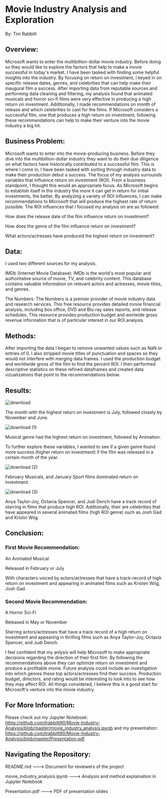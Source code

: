 # Movie Industry Analysis and Exploration

By: Tim Rabbitt

## Overview:

Microsoft wants to enter the multibillion-dollar movie industry. Before doing so they would like to explore the factors that help to make a movie successful in today's market. I have been tasked with finding some helpful insights into the industry. By focusing on return on investment, I keyed in on specific release dates, genres, and celebrities that can help make their inaugural film a success. After importing data from reputable sources and performing data cleaning and filtering, my analysis found that animated musicals and horror sci-fi films were very effective in producing a high return on investment. Additionally, I made recommendations on month of release and which celebrities to cast for the films. If Microsoft considers a successful film, one that produces a high return on investment, following these recommendations can help to make their venture into the movie industry a big hit.

## Business Problem:

Microsoft wants to enter into the movie-producing business. Before they dive into the multibillion-dollar industry they want to do their due diligence on what factors have historically contributed to a successful film. This is where I come in, I have been tasked with sorting through industry data to make their production debut a success. The focus of my analysis surrounds variables that influence return on investment (ROI). From a business standpoint, I thought this would an appropriate focus. As Microsoft begins to establish itself in the industry the more it can get in return for initial investments, the better. By analyzing a variety of ROI influences, I can make recommendations to Microsoft that will produce the highest rate of return possible. The ROI influences that I focused my analysis on are as followed:

How does the release date of the film influence return on investment?

How does the genre of the film influence return on investment?

What actors/actresses have produced the highest return on investment?


## Data:

I used two different sources for my analysis. 

IMDb (Internet Movie Database): IMDb is the world's most popular and authoritative source of movie, TV, and celebrity content. This database contains valuable information on relevant actors and actresses, movie titles, and genres. 

The Numbers: The Numbers is a premier provider of movie industry data and research services. This free resource provides detailed movie financial analysis, including box office, DVD and Blu-ray sales reports, and release schedules. This resource provides production budget and worlwide gross revenue information that is of particular interest in our ROI analysis.

## Methods: 

After importing the data I began to remove unwanted values such as NaN or entries of 0. I also stripped movie titles of punctuation and spaces so they would not interfere with merging data frames. I used the production budget and worldwide gross of the film to find the percent ROI. I then performed descriptive statistics on these refined dataframes and created data vizualizations that point to the recommendations below.



## Results:

![download](https://user-images.githubusercontent.com/100429663/171656274-a62626d1-6da2-487b-a535-423807bc43b6.png)

The month with the highest return on investment is July, followed closely by November and June.

![download (1)](https://user-images.githubusercontent.com/100429663/171656340-5f77de81-d5bb-47b8-b4e0-d4b757ef69c4.png)

Musical genre had the highest return on investment, followed by Animation.

To further explore these variables, I wanted to see if a given genre found more success (higher return on investment) if the film was released in a certain month of the year.

![download (2)](https://user-images.githubusercontent.com/100429663/171656394-a33a80be-6b45-4caa-b75d-1414ffcfd955.png)

February Musicals, and January Sport films dominated return on investment.

![download (3)](https://user-images.githubusercontent.com/100429663/171656450-cf7d0fd9-4ef9-4ff8-b238-d915dd8c2633.png)

Anya Taylor-Joy, Octavia Spencer, and Judi Dench have a track record of starring in films that produce high ROI. Addtionally, their are celebrities that have appeared in several animated films (high ROI genre) such as Josh Gad and Kristin Wiig.

## Conclusion:

### First Movie Recommendation:

An Animated Musical

Released in February or July

With characters voiced by actors/actresses that have a track-record of high return on investment and appearing in animated films such as Kristen Wiig, Josh Gad.

### Second Movie Recommendation:

A Horror Sci-Fi

Released in May or November

Starring actors/actresses that have a track record of a high return on investment and appearing in thrilling films such as Anya Taylor-Joy, Octavia Spencer, and Judi Dench.

I feel confident that my anlysis will help Microsoft to make appropriate decisions regarding the direction of their first film. By following the recommendations above they can optimize return on investment and produce a profitable movie. Future analysis could include an investigation into which genres these top actors/actresses find their success. Production budget, directors, and rating would be interesting to look into to see how they may affect ROI. All things considered, I believe this is a good start for Microsoft's venture into the movie industry.


## For More Information:

Please check out my Jupyter Notebook: https://github.com/trabbitt90/Movie-Industry-Analysis/blob/master/movie_industry_analysis.ipynb and my presentation: https://github.com/trabbitt90/Movie-Industry-Analysis/blob/master/Presentation.pdf

## Navigating the Repository: 

README.md ---> Document for reviewers of the project

movie_industry_analysis.ipynb ---> Analysis and method explaination in Jupyter Notebook

Presentation.pdf ---> PDF of presentation slides





```python

```

